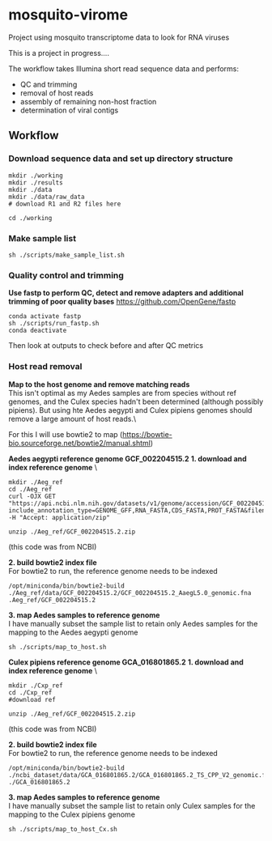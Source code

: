 # mosquito-virome
Project using mosquito transcriptome data to look for RNA viruses

This is a project in progress....

The workflow takes Illumina short read sequence data and performs:
  - QC and trimming
  - removal of host reads
  - assembly of remaining non-host fraction
  - determination of viral contigs





## Workflow


### Download sequence data and set up directory structure 

``` 
mkdir ./working
mkdir ./results
mkdir ./data
mkdir ./data/raw_data
# download R1 and R2 files here 

cd ./working
```



### Make sample list

``` 
sh ./scripts/make_sample_list.sh
```

### Quality control and trimming 

**Use fastp to perform QC, detect and remove adapters and additional trimming of poor quality bases**
https://github.com/OpenGene/fastp
``` 
conda activate fastp
sh ./scripts/run_fastp.sh
conda deactivate
```
Then look at outputs to check before and after QC metrics


### Host read removal

**Map to the host genome and remove matching reads** \
This isn't optimal as my Aedes samples are from species without ref genomes, and the Culex species hadn't been determined (although possibly pipiens). But using hte Aedes aegypti and Culex pipiens genomes should remove a large amount of host reads.\

For this I will use bowtie2 to map (https://bowtie-bio.sourceforge.net/bowtie2/manual.shtml)

**Aedes aegypti reference genome GCF_002204515.2**
**1. download and index reference genome** \
``` 
mkdir ./Aeg_ref
cd ./Aeg_ref
curl -OJX GET "https://api.ncbi.nlm.nih.gov/datasets/v1/genome/accession/GCF_002204515.2/download?include_annotation_type=GENOME_GFF,RNA_FASTA,CDS_FASTA,PROT_FASTA&filename=GCF_002204515.2.zip" -H "Accept: application/zip"

unzip ./Aeg_ref/GCF_002204515.2.zip
```
(this code was from NCBI)

**2. build bowtie2 index file** \
For bowtie2 to run, the reference genome needs to be indexed
``` 
/opt/miniconda/bin/bowtie2-build ./Aeg_ref/data/GCF_002204515.2/GCF_002204515.2_AaegL5.0_genomic.fna .Aeg_ref/GCF_002204515.2
```

**3. map Aedes samples to reference genome** \
I have manually subset the sample list to retain only Aedes samples for the mapping to the Aedes aegypti genome
```
sh ./scripts/map_to_host.sh
```

**Culex pipiens reference genome GCA_016801865.2**
**1. download and index reference genome** \
``` 
mkdir ./Cxp_ref
cd ./Cxp_ref
#download ref 

unzip ./Aeg_ref/GCF_002204515.2.zip
```
(this code was from NCBI)

**2. build bowtie2 index file** \
For bowtie2 to run, the reference genome needs to be indexed
``` 
/opt/miniconda/bin/bowtie2-build ./ncbi_dataset/data/GCA_016801865.2/GCA_016801865.2_TS_CPP_V2_genomic.fna ./GCA_016801865.2
```

**3. map Aedes samples to reference genome** \
I have manually subset the sample list to retain only Culex samples for the mapping to the Culex pipiens genome
```
sh ./scripts/map_to_host_Cx.sh
```
